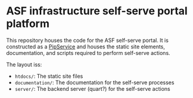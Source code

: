 # ASF infrastructure self-serve portal platform

This repository houses the code for the ASF self-serve portal.
It is constructed as a [PipService](https://cwiki.apache.org/confluence/display/INFRA/Pipservices)
and houses the static site elements, documentation, and scripts required to perform self-serve
actions.

The layout iss:

- `htdocs/`: The static site files
- `documentation/`: The documentation for the self-serve processes
- `server/`: The backend server (quart?) for the self-serve actions

